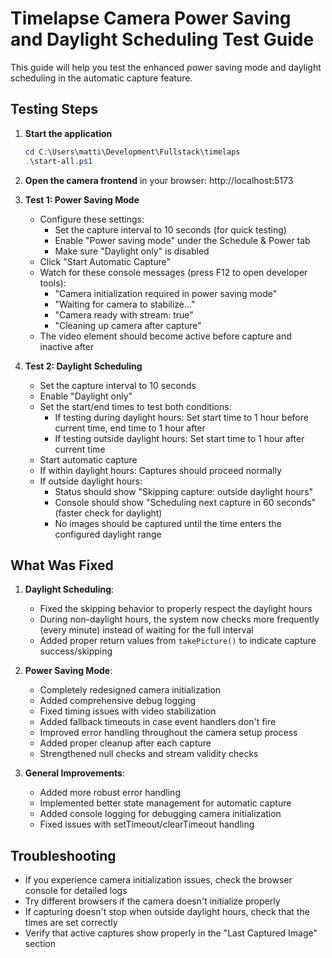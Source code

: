 # Timelapse Camera Power Saving and Daylight Scheduling Test Guide

This guide will help you test the enhanced power saving mode and daylight scheduling in the automatic capture feature.

## Testing Steps

1. **Start the application**
   ```powershell
   cd C:\Users\matti\Development\Fullstack\timelaps
   .\start-all.ps1
   ```

2. **Open the camera frontend** in your browser: http://localhost:5173

3. **Test 1: Power Saving Mode**
   - Configure these settings:
     - Set the capture interval to 10 seconds (for quick testing)
     - Enable "Power saving mode" under the Schedule & Power tab
     - Make sure "Daylight only" is disabled
   - Click "Start Automatic Capture"
   - Watch for these console messages (press F12 to open developer tools):
     - "Camera initialization required in power saving mode"
     - "Waiting for camera to stabilize..."
     - "Camera ready with stream: true"
     - "Cleaning up camera after capture"
   - The video element should become active before capture and inactive after

4. **Test 2: Daylight Scheduling**
   - Set the capture interval to 10 seconds
   - Enable "Daylight only" 
   - Set the start/end times to test both conditions:
     - If testing during daylight hours: Set start time to 1 hour before current time, end time to 1 hour after
     - If testing outside daylight hours: Set start time to 1 hour after current time
   - Start automatic capture
   - If within daylight hours: Captures should proceed normally
   - If outside daylight hours:
     - Status should show "Skipping capture: outside daylight hours"
     - Console should show "Scheduling next capture in 60 seconds" (faster check for daylight)
     - No images should be captured until the time enters the configured daylight range

## What Was Fixed

1. **Daylight Scheduling**:
   - Fixed the skipping behavior to properly respect the daylight hours
   - During non-daylight hours, the system now checks more frequently (every minute) instead of waiting for the full interval
   - Added proper return values from `takePicture()` to indicate capture success/skipping

2. **Power Saving Mode**:
   - Completely redesigned camera initialization
   - Added comprehensive debug logging 
   - Fixed timing issues with video stabilization
   - Added fallback timeouts in case event handlers don't fire
   - Improved error handling throughout the camera setup process
   - Added proper cleanup after each capture
   - Strengthened null checks and stream validity checks

3. **General Improvements**:
   - Added more robust error handling
   - Implemented better state management for automatic capture
   - Added console logging for debugging camera initialization
   - Fixed issues with setTimeout/clearTimeout handling

## Troubleshooting

- If you experience camera initialization issues, check the browser console for detailed logs
- Try different browsers if the camera doesn't initialize properly
- If capturing doesn't stop when outside daylight hours, check that the times are set correctly
- Verify that active captures show properly in the "Last Captured Image" section
